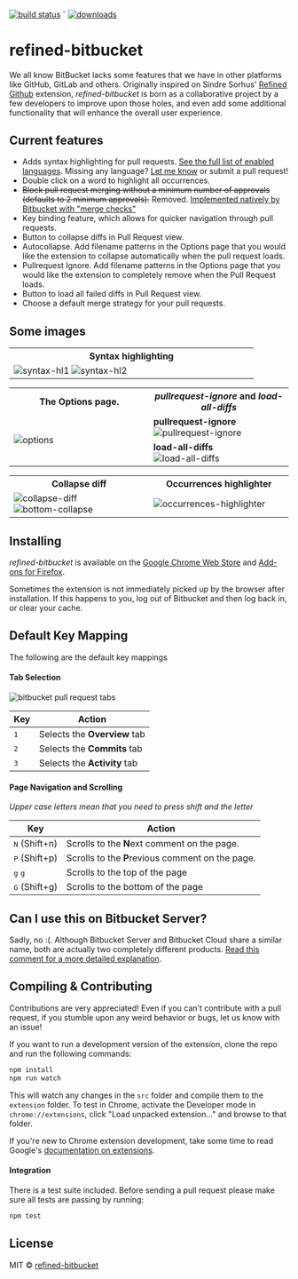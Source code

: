[![build status](https://travis-ci.org/refined-bitbucket/refined-bitbucket.svg?branch=test-it)](https://travis-ci.org/refined-bitbucket/refined-bitbucket) <sup>-</sup> [![downloads](https://img.shields.io/chrome-web-store/d/afppminkfnfngihdocacbgeajbbdklkf.svg)](https://chrome.google.com/webstore/detail/refined-bitbucket/afppminkfnfngihdocacbgeajbbdklkf?utm_source=chrome-ntp-icon)

# refined-bitbucket
We all know BitBucket lacks some features that we have in other platforms like GitHub, GitLab and others. Originally inspired on Sindre Sorhus' [Refined Github](https://github.com/sindresorhus/refined-github) extension, _refined-bitbucket_ is born as a collaborative project by a few developers to improve upon those holes, and even add some additional functionality that will enhance the overall user experience.

## Current features
- Adds syntax highlighting for pull requests. [See the full list of enabled languages](https://github.com/refined-bitbucket/refined-bitbucket/blob/dev/src/syntax-highlight/language-ext.js). Missing any language? [Let me know](https://github.com/refined-bitbucket/refined-bitbucket/issues) or submit a pull request!
- Double click on a word to highlight all occurrences.
- ~~Block pull request merging without a minimum number of approvals (defaults to 2 minimum approvals).~~ Removed. [Implemented natively by Bitbucket with "merge checks"](https://confluence.atlassian.com/bitbucketserver/checks-for-merging-pull-requests-776640039.html)
- Key binding feature, which allows for quicker navigation through pull requests.
- Button to collapse diffs in Pull Request view.
- Autocollapse. Add filename patterns in the Options page that you would like the extension to collapse automatically when the pull request loads.
- Pullrequest Ignore. Add filename patterns in the Options page that you would like the extension to completely remove when the Pull Request loads.
- Button to load all failed diffs in Pull Request view.
- Choose a default merge strategy for your pull requests.

## Some images

<table>
	<tr>
		<th width="50%">
			Syntax highlighting
		</th>
	</tr>
	<tr>
		<td>
			<img src="https://user-images.githubusercontent.com/7514993/32377709-e708312a-c07e-11e7-87a0-05840deb0c48.PNG" alt="syntax-hl1">
			<img src="https://user-images.githubusercontent.com/7514993/32377721-ef7c6b0a-c07e-11e7-9f3c-b13b2bdce8ab.PNG" alt="syntax-hl2">
		</td>
	</tr>
</table>

<table>
	<tr>
		<th width="50%">
			The Options page.<br>
		</th>
		<th width="50%">
			<em>pullrequest-ignore</em> and <em>load-all-diffs</em>
		</th>
	</tr>
	<tr>
		<td rowspan="2">
			<img src="https://user-images.githubusercontent.com/7514993/33744735-1f66115c-db89-11e7-804c-9739d3619c65.png" alt="options">
		</td>
		<td>
			<strong>pullrequest-ignore</strong><br>
			<img src="https://user-images.githubusercontent.com/7514993/32203543-36e1b012-bdba-11e7-8a26-4accd0e775b6.png" alt="pullrequest-ignore">
		</td>
	</tr>
	<tr>
		<td>
			<strong>load-all-diffs</strong><br>
			<img src="https://user-images.githubusercontent.com/7514993/32376684-da306e0c-c07b-11e7-81e6-bb9c42d21d2e.gif" alt="load-all-diffs">
		</td>
	</tr>
</table>

<table>
	<tr>
		<th width="50%">
			Collapse diff
		</th>
		<th width="50%">
			Occurrences highlighter
		</th>
	</tr>
	<tr>
		<td>
			<img src="https://user-images.githubusercontent.com/7514993/31857910-3938deb6-b6b8-11e7-8bac-f55242010a62.gif" alt="collapse-diff">
			<img src="https://user-images.githubusercontent.com/7514993/34419580-06327498-ebdb-11e7-90cc-41144d4bd671.gif" alt="bottom-collapse">
		</td>
		<td>
			<img src="https://user-images.githubusercontent.com/7514993/30448047-a815dd4a-995b-11e7-98e5-48664c2bd587.gif" alt="occurrences-highlighter">
		</td>
	</tr>
</table>

## Installing
_refined-bitbucket_ is available on the [Google Chrome Web Store][chrome-install] and [Add-ons for Firefox][firefox-install].

Sometimes the extension is not immediately picked up by the browser after installation. If this happens to you, log out of Bitbucket and then log back in, or clear your cache.

## Default Key Mapping

The following are the default key mappings

#### Tab Selection
![bitbucket pull request tabs][tab-image]

Key | Action
--- | ---
<kbd>1</kbd> | Selects the **Overview** tab
<kbd>2</kbd> | Selects the **Commits** tab
<kbd>3</kbd> | Selects the **Activity** tab

#### Page Navigation and Scrolling

*Upper case letters mean that you need to press shift and the letter*

Key | Action
--- | ---
<kbd>N</kbd> (Shift+n) | Scrolls to the **N**ext comment on the page.
<kbd>P</kbd> (Shift+p) | Scrolls to the **P**revious comment on the page.
<kbd>g</kbd> <kbd>g</kbd> | Scrolls to the top of the page
<kbd>G</kbd> (Shift+g) | Scrolls to the bottom of the page

## Can I use this on Bitbucket Server?

Sadly, no :(. Although Bitbucket Server and Bitbucket Cloud share a similar name, both are actually two completely different products. [Read this comment for a more detailed explanation](https://github.com/refined-bitbucket/refined-bitbucket/issues/39#issuecomment-338455398).

## Compiling & Contributing

Contributions are very appreciated! Even if you can't contribute with a pull request, if you stumble upon any weird behavior or bugs, let us know with an issue!

If you want to run a development version of the extension, clone the repo and run the following commands:

```bash
npm install
npm run watch
```

This will watch any changes in the `src` folder and compile them to the `extension` folder. To test in Chrome, activate the Developer mode in `chrome://extensions`, click "Load unpacked extension..." and browse to that folder.

If you're new to Chrome extension development, take some time to read Google's [documentation on extensions](https://developer.chrome.com/extensions).

#### Integration

There is a test suite included. Before sending a pull request please make
sure all tests are passing by running:

```bash
npm test
```

## License
MIT © [refined-bitbucket](https://github.com/refined-bitbucket)

[chrome-install]: https://chrome.google.com/webstore/detail/refined-bitbucket/afppminkfnfngihdocacbgeajbbdklkf?utm_source=chrome-ntp-icon
[firefox-install]: https://addons.mozilla.org/en-US/firefox/addon/refined-bitbucket-/
[browserify]: http://browserify.org/
[tab-image]: https://cloud.githubusercontent.com/assets/755669/18594922/1c74c184-7bf7-11e6-887d-859fb6206c65.png

